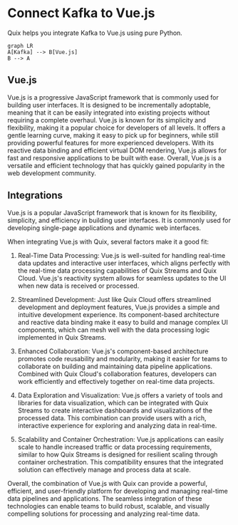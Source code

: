 # Connect Kafka to Vue.js

Quix helps you integrate Kafka to Vue.js using pure Python.

```mermaid
graph LR
A[Kafka] --> B[Vue.js]
B --> A
```

## Vue.js

Vue.js is a progressive JavaScript framework that is commonly used for building user interfaces. It is designed to be incrementally adoptable, meaning that it can be easily integrated into existing projects without requiring a complete overhaul. Vue.js is known for its simplicity and flexibility, making it a popular choice for developers of all levels. It offers a gentle learning curve, making it easy to pick up for beginners, while still providing powerful features for more experienced developers. With its reactive data binding and efficient virtual DOM rendering, Vue.js allows for fast and responsive applications to be built with ease. Overall, Vue.js is a versatile and efficient technology that has quickly gained popularity in the web development community.

## Integrations

Vue.js is a popular JavaScript framework that is known for its flexibility, simplicity, and efficiency in building user interfaces. It is commonly used for developing single-page applications and dynamic web interfaces.

When integrating Vue.js with Quix, several factors make it a good fit:

1. Real-Time Data Processing: Vue.js is well-suited for handling real-time data updates and interactive user interfaces, which aligns perfectly with the real-time data processing capabilities of Quix Streams and Quix Cloud. Vue.js's reactivity system allows for seamless updates to the UI when new data is received or processed.

2. Streamlined Development: Just like Quix Cloud offers streamlined development and deployment features, Vue.js provides a simple and intuitive development experience. Its component-based architecture and reactive data binding make it easy to build and manage complex UI components, which can mesh well with the data processing logic implemented in Quix Streams.

3. Enhanced Collaboration: Vue.js's component-based architecture promotes code reusability and modularity, making it easier for teams to collaborate on building and maintaining data pipeline applications. Combined with Quix Cloud's collaboration features, developers can work efficiently and effectively together on real-time data projects.

4. Data Exploration and Visualization: Vue.js offers a variety of tools and libraries for data visualization, which can be integrated with Quix Streams to create interactive dashboards and visualizations of the processed data. This combination can provide users with a rich, interactive experience for exploring and analyzing data in real-time.

5. Scalability and Container Orchestration: Vue.js applications can easily scale to handle increased traffic or data processing requirements, similar to how Quix Streams is designed for resilient scaling through container orchestration. This compatibility ensures that the integrated solution can effectively manage and process data at scale.

Overall, the combination of Vue.js with Quix can provide a powerful, efficient, and user-friendly platform for developing and managing real-time data pipelines and applications. The seamless integration of these technologies can enable teams to build robust, scalable, and visually compelling solutions for processing and analyzing real-time data.

